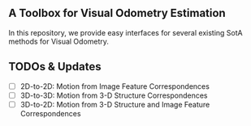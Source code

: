 ## A Toolbox for Visual Odometry Estimation

In this repository, we provide easy interfaces for several existing SotA methods for Visual Odometry.

## TODOs & Updates

- [ ] 2D-to-2D: Motion from Image Feature Correspondences
- [ ] 3D-to-3D: Motion from 3-D Structure Correspondences
- [ ] 3D-to-2D: Motion from 3-D Structure and Image Feature Correspondences
